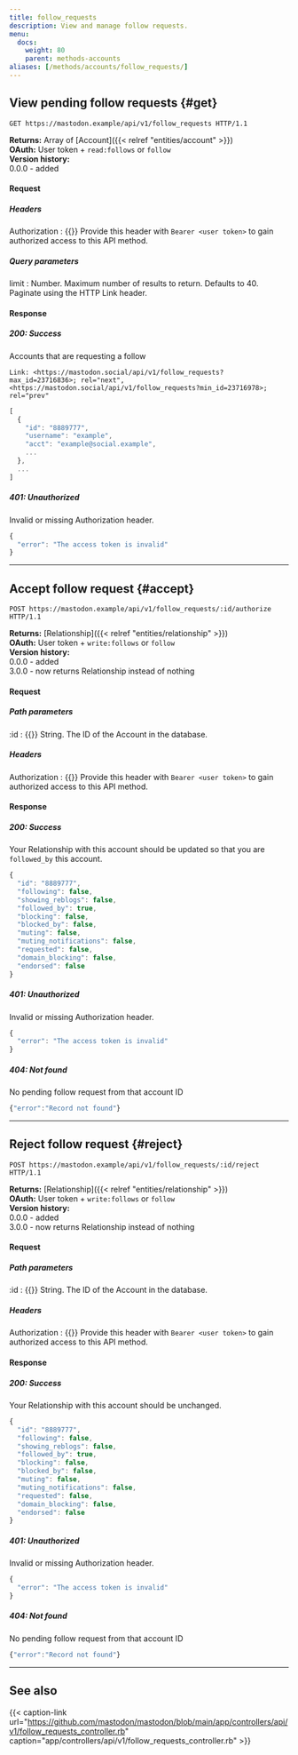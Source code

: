 ```yaml
---
title: follow_requests
description: View and manage follow requests.
menu:
  docs:
    weight: 80
    parent: methods-accounts
aliases: [/methods/accounts/follow_requests/]
---
```


## View pending follow requests {#get}

```http
GET https://mastodon.example/api/v1/follow_requests HTTP/1.1
```

**Returns:** Array of [Account]({{< relref "entities/account" >}})\
**OAuth:** User token + `read:follows` or `follow`\
**Version history:**\
0.0.0 - added

#### Request

##### Headers

Authorization 
: {{<required>}} Provide this header with `Bearer <user token>` to gain authorized access to this API method.

##### Query parameters

limit
: Number. Maximum number of results to return. Defaults to 40. Paginate using the HTTP Link header.

#### Response
##### 200: Success

Accounts that are requesting a follow

```http
Link: <https://mastodon.social/api/v1/follow_requests?max_id=23716836>; rel="next", <https://mastodon.social/api/v1/follow_requests?min_id=23716978>; rel="prev"
```

```javascript
[
  {
    "id": "8889777",
    "username": "example",
    "acct": "example@social.example",
    ...
  },
  ...
]
```

##### 401: Unauthorized

Invalid or missing Authorization header.

```javascript
{
  "error": "The access token is invalid"
}
```

---

## Accept follow request {#accept}

```http
POST https://mastodon.example/api/v1/follow_requests/:id/authorize HTTP/1.1
```

**Returns:** [Relationship]({{< relref "entities/relationship" >}})\
**OAuth:** User token + `write:follows` or `follow`\
**Version history:**\
0.0.0 - added\
3.0.0 - now returns Relationship instead of nothing

#### Request

##### Path parameters

:id
: {{<required>}} String. The ID of the Account in the database.

##### Headers

Authorization 
: {{<required>}} Provide this header with `Bearer <user token>` to gain authorized access to this API method.

#### Response
##### 200: Success

Your Relationship with this account should be updated so that you are `followed_by` this account.

```javascript
{
  "id": "8889777",
  "following": false,
  "showing_reblogs": false,
  "followed_by": true,
  "blocking": false,
  "blocked_by": false,
  "muting": false,
  "muting_notifications": false,
  "requested": false,
  "domain_blocking": false,
  "endorsed": false
}
```

##### 401: Unauthorized

Invalid or missing Authorization header.

```javascript
{
  "error": "The access token is invalid"
}
```

##### 404: Not found

No pending follow request from that account ID

```javascript
{"error":"Record not found"}
```

---

## Reject follow request {#reject}

```http
POST https://mastodon.example/api/v1/follow_requests/:id/reject HTTP/1.1
```

**Returns:** [Relationship]({{< relref "entities/relationship" >}})\
**OAuth:** User token + `write:follows` or `follow`\
**Version history:**\
0.0.0 - added\
3.0.0 - now returns Relationship instead of nothing

#### Request

##### Path parameters

:id
: {{<required>}} String. The ID of the Account in the database.

##### Headers

Authorization 
: {{<required>}} Provide this header with `Bearer <user token>` to gain authorized access to this API method.

#### Response
##### 200: Success

Your Relationship with this account should be unchanged.

```javascript
{
  "id": "8889777",
  "following": false,
  "showing_reblogs": false,
  "followed_by": true,
  "blocking": false,
  "blocked_by": false,
  "muting": false,
  "muting_notifications": false,
  "requested": false,
  "domain_blocking": false,
  "endorsed": false
}
```

##### 401: Unauthorized

Invalid or missing Authorization header.

```javascript
{
  "error": "The access token is invalid"
}
```

##### 404: Not found

No pending follow request from that account ID

```javascript
{"error":"Record not found"}
```

---

## See also

{{< caption-link url="https://github.com/mastodon/mastodon/blob/main/app/controllers/api/v1/follow_requests_controller.rb" caption="app/controllers/api/v1/follow_requests_controller.rb" >}}